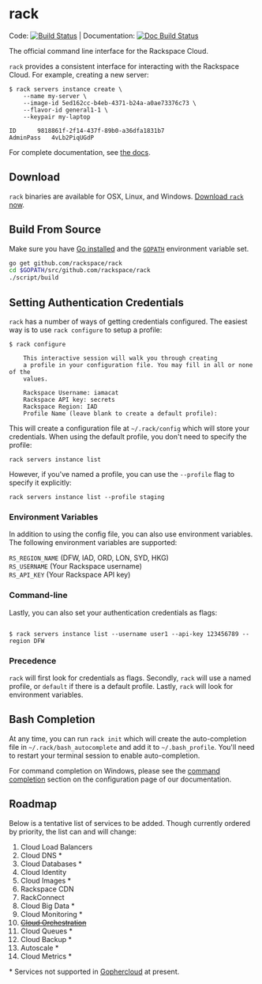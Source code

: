 # rack

Code: [![Build Status](https://travis-ci.org/rackspace/rack.svg?branch=master)](https://travis-ci.org/rackspace/rack) | Documentation: [![Doc Build Status](https://build.developer.rackspace.com/rackspace/rack/badge?branch=master)](https://build.developer.rackspace.com/rackspace/rack/)

The official command line interface for the Rackspace Cloud.

`rack` provides a consistent interface for interacting with the Rackspace Cloud. For example, creating a new server:

```
$ rack servers instance create \
    --name my-server \
    --image-id 5ed162cc-b4eb-4371-b24a-a0ae73376c73 \
    --flavor-id general1-1 \
    --keypair my-laptop

ID		9818861f-2f14-437f-89b0-a36dfa1831b7
AdminPass	4vLb2PiqUGdP
```

For complete documentation, see [the docs](https://developer.rackspace.com/docs/rack-cli/).

## Download

`rack` binaries are available for OSX, Linux, and Windows. [Download `rack` now](https://developer.rackspace.com/docs/rack-cli/configuration#installation).

## Build From Source

Make sure you have [Go installed](https://golang.org/doc/install) and the [`GOPATH`](https://golang.org/doc/code.html#GOPATH) environment variable set.
```sh
go get github.com/rackspace/rack
cd $GOPATH/src/github.com/rackspace/rack
./script/build
```

## Setting Authentication Credentials

`rack` has a number of ways of getting credentials configured. The easiest way is to use `rack configure` to setup a profile:

```
$ rack configure

    This interactive session will walk you through creating
    a profile in your configuration file. You may fill in all or none of the
    values.

    Rackspace Username: iamacat
    Rackspace API key: secrets
    Rackspace Region: IAD
    Profile Name (leave blank to create a default profile):
```

This will create a configuration file at `~/.rack/config` which will store your credentials. When using the default profile, you don't need to specify the profile:

```
rack servers instance list
```

However, if you've named a profile, you can use the `--profile` flag to specify it explicitly:

```
rack servers instance list --profile staging
```

### Environment Variables

In addition to using the config file, you can also use environment variables. The following environment variables are supported:

`RS_REGION_NAME` (DFW, IAD, ORD, LON, SYD, HKG)  
`RS_USERNAME` (Your Rackspace username)  
`RS_API_KEY` (Your Rackspace API key)  

### Command-line

Lastly, you can also set your authentication credentials as flags:

```

$ rack servers instance list --username user1 --api-key 123456789 --region DFW

```

### Precedence

`rack` will first look for credentials as flags. Secondly, `rack` will use a named profile, or `default` if there is a default profile. Lastly, `rack` will look for environment variables.

## Bash Completion

At any time, you can run `rack init` which will create the auto-completion file in `~/.rack/bash_autocomplete` and add it to `~/.bash_profile`. You'll need to restart your terminal session to enable auto-completion.

For command completion on Windows, please see the [command completion](https://developer.rackspace.com/docs/rack-cli/configuration#command-completion) section on the configuration page of our documentation.

## Roadmap

Below is a tentative list of services to be added. Though currently ordered by priority, the list can and will change:

1. Cloud Load Balancers
2. Cloud DNS \*
3. Cloud Databases \*
4. Cloud Identity
5. Cloud Images \*
6. Rackspace CDN
7. RackConnect
8. Cloud Big Data \*
9. Cloud Monitoring \*
10. [~~Cloud Orchestration~~](https://github.com/rackspace/rack/commit/5d311719579c98a609beb7801c593e132711e003)
11. Cloud Queues \*
12. Cloud Backup \*
13. Autoscale \*
14. Cloud Metrics \*

\* Services not supported in [Gophercloud](https://github.com/rackspace/gophercloud) at present.
